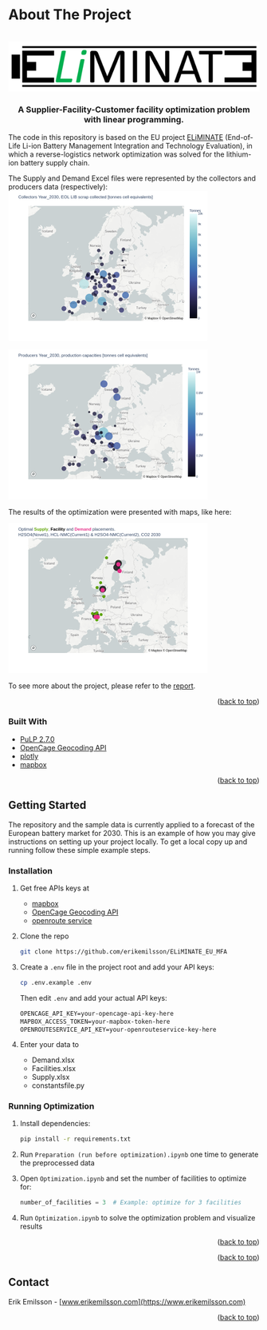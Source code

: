 # About The Project

<!-- PROJECT LOGO -->
<br />
<div align="center">
  <a href="https://github.com/erikemilsson/ELiMINATE_EU_MFA">
    <img src="example_images/Eliminate_logo.png" alt="Logo">
  </a>

<h3 align="center">A Supplier-Facility-Customer facility optimization problem with linear programming.</h3>

</div>

<!-- ABOUT THE PROJECT -->
The code in this repository is based on the EU project <a href="https://www.vinnova.se/en/p/end-of-life-li-ion-battery-management-integration-and-technology-evaluation-eliminate/">ELiMINATE</a> (End-of-Life Li-ion Battery Management Integration and Technology Evaluation), in which a reverse-logistics network optimization was solved for the lithium-ion battery supply chain. 

The Supply and Demand Excel files were represented by the collectors and producers data (respectively):
<a href="https://chart-studio.plotly.com/~erikemilsson/23/#/">
  <img src="https://github.com/erikemilsson/ELiMINATE_EU_MFA/blob/main/example_images/Collectors_Year_2030.png" width="400" height="300" alt="Collectors">
</a>

<a href="https://chart-studio.plotly.com/~erikemilsson/5">
  <img src="https://github.com/erikemilsson/ELiMINATE_EU_MFA/blob/main/example_images/Producers_Year_2030.png" width="400" height="300" alt="Producers">
</a>

The results of the optimization were presented with maps, like here:

<a href="https://github.com/erikemilsson/ELiMINATE_EU_MFA/blob/main/example_images/optimization_novel1current1current2_CO2_2030.png">
  <img src="https://github.com/erikemilsson/ELiMINATE_EU_MFA/blob/main/example_images/optimization_novel1current1current2_CO2_2030.png" width="400" height="300" alt="Optimization">
</a>

To see more about the project, please refer to the [report](https://ivl.diva-portal.org/smash/get/diva2:1822105/FULLTEXT01.pdf).

<p align="right">(<a href="#readme-top">back to top</a>)</p>

### Built With

* <a href="https://pypi.org/project/PuLP">PuLP 2.7.0</a>
* <a href="https://opencagedata.com">OpenCage Geocoding API</a>
* <a href="https://plotly.com">plotly</a>
* <a href="https://mapbox.com">mapbox</a>

<p align="right">(<a href="#readme-top">back to top</a>)</p>


<!-- GETTING STARTED -->
## Getting Started

The repository and the sample data is currently applied to a forecast of the European battery market for 2030.
This is an example of how you may give instructions on setting up your project locally.
To get a local copy up and running follow these simple example steps.

### Installation

1. Get free APIs keys at
    - [mapbox](https://mapbox.com)
    - [OpenCage Geocoding API](https://opencagedata.com)
    - [openroute service](https://openrouteservice.org)
  
2. Clone the repo
   ```sh
   git clone https://github.com/erikemilsson/ELiMINATE_EU_MFA
   ```

3. Create a `.env` file in the project root and add your API keys:
   ```sh
   cp .env.example .env
   ```
   Then edit `.env` and add your actual API keys:
   ```
   OPENCAGE_API_KEY=your-opencage-api-key-here
   MAPBOX_ACCESS_TOKEN=your-mapbox-token-here
   OPENROUTESERVICE_API_KEY=your-openrouteservice-key-here
   ```
   
4. Enter your data to
   - Demand.xlsx
   - Facilities.xlsx
   - Supply.xlsx
   - constantsfile.py

### Running Optimization

1. Install dependencies:
   ```sh
   pip install -r requirements.txt
   ```

2. Run `Preparation (run before optimization).ipynb` one time to generate the preprocessed data

3. Open `Optimization.ipynb` and set the number of facilities to optimize for:
   ```py
   number_of_facilities = 3  # Example: optimize for 3 facilities
   ```

4. Run `Optimization.ipynb` to solve the optimization problem and visualize results


<p align="right">(<a href="#readme-top">back to top</a>)</p>



<!-- USAGE EXAMPLES -->
<!--
## Usage

Use this space to show useful examples of how a project can be used. Additional screenshots, code examples and demos work well in this space. You may also link to more resources.

_For more examples, please refer to the [Documentation](https://example.com)_

<p align="right">(<a href="#readme-top">back to top</a>)</p>
-->

<p align="right">(<a href="#readme-top">back to top</a>)</p>

<!-- CONTACT -->
## Contact

Erik Emilsson - [www.erikemilsson.com](https://www.erikemilsson.com)

<p align="right">(<a href="#readme-top">back to top</a>)</p>
